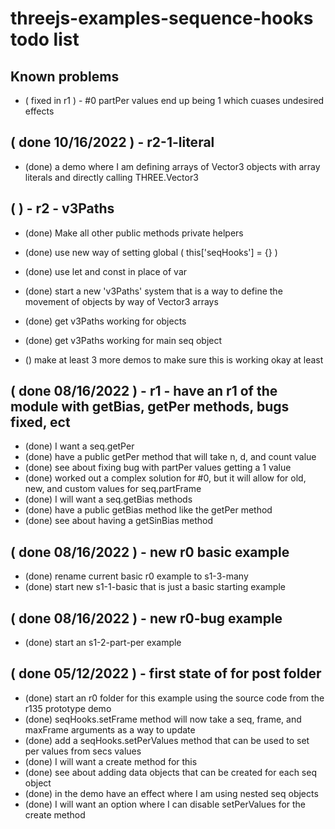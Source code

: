 # threejs-examples-sequence-hooks todo list

## Known problems
* ( fixed in r1 ) - #0 partPer values end up being 1 which cuases undesired effects 

## ( done 10/16/2022 ) - r2-1-literal
* (done) a demo where I am defining arrays of Vector3 objects with array literals and directly calling THREE.Vector3

## ( ) - r2 - v3Paths
* (done) Make all other public methods private helpers 
* (done) use new way of setting global \( this\[\'seqHooks\'\] = \{\} \)
* (done) use let and const in place of var
* (done) start a new 'v3Paths' system that is a way to define the movement of objects by way of Vector3 arrays
* (done) get v3Paths working for objects
* (done) get v3Paths working for main seq object

* () make at least 3 more demos to make sure this is working okay at least


## ( done 08/16/2022 ) - r1 - have an r1 of the module with getBias, getPer methods, bugs fixed, ect
* (done) I want a seq.getPer
* (done) have a public getPer method that will take n, d, and count value
* (done) see about fixing bug with partPer values getting a 1 value
* (done) worked out a complex solution for #0, but it will allow for old, new, and custom values for seq.partFrame
* (done) I will want a seq.getBias methods
* (done) have a public getBias method like the getPer method
* (done) see about having a getSinBias method

## ( done 08/16/2022 ) - new r0 basic example
* (done) rename current basic r0 example to s1-3-many
* (done) start new s1-1-basic that is just a basic starting example

## ( done 08/16/2022 ) - new r0-bug example
* (done) start an s1-2-part-per example

## ( done 05/12/2022 ) - first state of for post folder
* (done) start an r0 folder for this example using the source code from the r135 prototype demo
* (done) seqHooks.setFrame method will now take a seq, frame, and maxFrame arguments as a way to update
* (done) add a seqHooks.setPerValues method that can be used to set per values from secs values
* (done) I will want a create method for this
* (done) see about adding data objects that can be created for each seq object
* (done) in the demo have an effect where I am using nested seq objects
* (done) I will want an option where I can disable setPerValues for the create method
